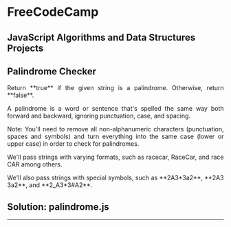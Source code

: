 <h1>FreeCodeCamp</h1>
<h2>JavaScript Algorithms and Data Structures Projects</h2>

<h2>Palindrome Checker</h2>

<p align="justify">Return **true** if the given string is a palindrome. Otherwise, return **false**.</p>

<p align="justify">A palindrome is a word or sentence that's spelled the same way both forward and backward, ignoring punctuation, case, and spacing.</p>

<p align="justify">Note: You'll need to remove all non-alphanumeric characters (punctuation, spaces and symbols) and turn everything into the same case (lower or upper case) in order to check for palindromes.</p>

<p align="justify">We'll pass strings with varying formats, such as racecar, RaceCar, and race CAR among others.</p>

<p align="justify">We'll also pass strings with special symbols, such as **2A3*3a2**, **2A3 3a2**, and **2_A3*3#A2**.</p>

<h2>Solution: palindrome.js</h2>

<hr>
